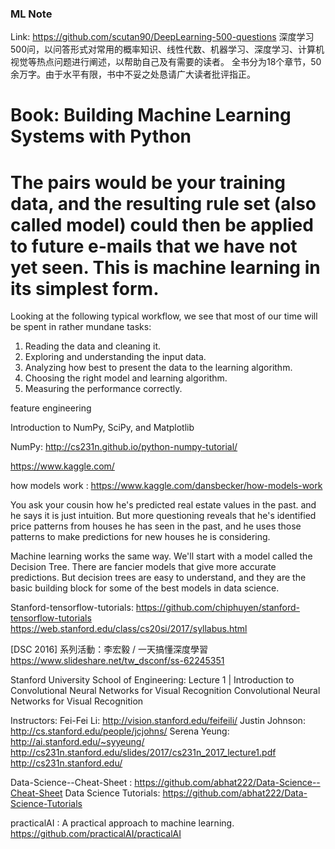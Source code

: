 ### ML Note

Link: https://github.com/scutan90/DeepLearning-500-questions
深度学习500问，以问答形式对常用的概率知识、线性代数、机器学习、深度学习、计算机视觉等热点问题进行阐述，以帮助自己及有需要的读者。 全书分为18个章节，50余万字。由于水平有限，书中不妥之处恳请广大读者批评指正。


# Book: Building Machine Learning Systems with Python
# The pairs would be your training data, and the resulting rule set (also called model) could then be applied to future e-mails that we have not yet seen. This is machine learning in its simplest form.

Looking at the following typical workflow, we see that most of our time will be spent
in rather mundane tasks:
1. Reading the data and cleaning it.
2. Exploring and understanding the input data.
3. Analyzing how best to present the data to the learning algorithm.
4. Choosing the right model and learning algorithm.
5. Measuring the performance correctly.

feature engineering

Introduction to NumPy, SciPy, and Matplotlib

NumPy: http://cs231n.github.io/python-numpy-tutorial/

https://www.kaggle.com/

how models work : https://www.kaggle.com/dansbecker/how-models-work

You ask your cousin how he's predicted real estate values in the past. and he says it is just intuition. But more questioning reveals that he's identified price patterns from houses he has seen in the past, and he uses those patterns to make predictions for new houses he is considering.

Machine learning works the same way. We'll start with a model called the Decision Tree. There are fancier models that give more accurate predictions. But decision trees are easy to understand, and they are the basic building block for some of the best models in data science.

Stanford-tensorflow-tutorials:  https://github.com/chiphuyen/stanford-tensorflow-tutorials 
https://web.stanford.edu/class/cs20si/2017/syllabus.html


[DSC 2016] 系列活動：李宏毅 / 一天搞懂深度學習
https://www.slideshare.net/tw_dsconf/ss-62245351

Stanford University School of Engineering: 
Lecture 1 | Introduction to Convolutional Neural Networks for Visual Recognition
Convolutional Neural Networks for Visual Recognition

Instructors:
Fei-Fei Li: http://vision.stanford.edu/feifeili/
Justin Johnson: http://cs.stanford.edu/people/jcjohns/
Serena Yeung: http://ai.stanford.edu/~syyeung/
http://cs231n.stanford.edu/slides/2017/cs231n_2017_lecture1.pdf
http://cs231n.stanford.edu/


Data-Science--Cheat-Sheet :  https://github.com/abhat222/Data-Science--Cheat-Sheet 
Data Science Tutorials: https://github.com/abhat222/Data-Science-Tutorials

practicalAI : A practical approach to machine learning. https://github.com/practicalAI/practicalAI

